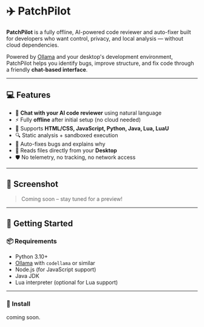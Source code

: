 # ✈️ PatchPilot

**PatchPilot** is a fully offline, AI-powered code reviewer and auto-fixer built for developers who want control, privacy, and local analysis — without cloud dependencies.

Powered by [Ollama](https://ollama.com) and your desktop's development environment, PatchPilot helps you identify bugs, improve structure, and fix code through a friendly **chat-based interface**.

---

## 💻 Features

- 🧠 **Chat with your AI code reviewer** using natural language
- ⚡ Fully **offline** after initial setup (no cloud needed)
- 🧪 Supports **HTML/CSS, JavaScript, Python, Java, Lua, LuaU**
- 🔍 Static analysis + sandboxed execution
- 📝 Auto-fixes bugs and explains why
- 📂 Reads files directly from your **Desktop**
- 🛡️ No telemetry, no tracking, no network access

---

## 📸 Screenshot

> Coming soon – stay tuned for a preview!

---

## 🚀 Getting Started

### 📦 Requirements

- Python 3.10+
- [Ollama](https://ollama.com) with `codellama` or similar
- Node.js (for JavaScript support)
- Java JDK
- Lua interpreter (optional for Lua support)

---

### 🔧 Install

coming soon.
